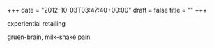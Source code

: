 +++
date = "2012-10-03T03:47:40+00:00"
draft = false
title = ""
+++
<p>experiential retailing</p>&#13;
<p>gruen-brain, milk-shake pain</p> 
